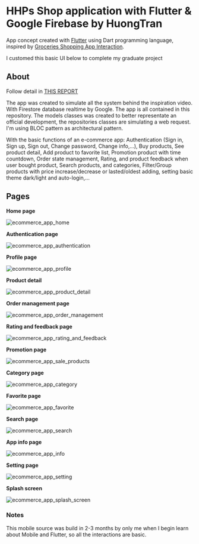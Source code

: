 # HHPs Shop application with Flutter & Google Firebase by HuongTran
App concept created with [Flutter](https://flutter.dev/) using Dart programming language, inspired by [Groceries Shopping App Interaction](https://dribbble.com/shots/6120171-Groceries-Shopping-App-Interaction). 

I customed this basic UI below to complete my graduate project

## About
Follow detail in [THIS REPORT](https://drive.google.com/drive/folders/1tp5azWJcpFYXIgbG2VhsewA1EbUlL0jR?usp=sharing)

The app was created to simulate all the system behind the inspiration video. With Firestore database realtime by Google. The app is all contained in this repository. The models classes was created to better representate an official development, the repositories classes are simulating a web request. I'm using BLOC pattern as architectural pattern.

With the basic functions of an e-commerce app: Authentication (Sign in, Sign up, Sign out, Change password, Change info,...), Buy products, See product detail, Add product to favorite list, Promotion product with time countdown, Order state management, Rating, and product feedback when user bought product, Search products, and categories, Filter/Group products with price increase/decrease or lasted/oldest adding, setting basic theme dark/light and auto-login,...

## Pages
**Home page**

![ecommerce_app_home](https://user-images.githubusercontent.com/33143698/128989006-10fda2cd-e2e7-4aeb-ae86-5895c94ace99.PNG)

**Authentication page**

![ecommerce_app_authentication](https://user-images.githubusercontent.com/33143698/128989040-db3da64c-723b-4828-a210-42dbd2016acd.PNG)

**Profile page**

![ecommerce_app_profile](https://user-images.githubusercontent.com/33143698/128989068-d69f0a08-ffea-480f-a472-86af4d97677b.PNG)

**Product detail**

![ecommerce_app_product_detail](https://user-images.githubusercontent.com/33143698/128989083-17b1b0f0-5a7d-485a-ae64-62a7447aad9a.PNG)

**Order management page**

![ecommerce_app_order_management](https://user-images.githubusercontent.com/33143698/128989100-e4ae1f91-280c-4abb-b553-16e70e40eb44.PNG)

**Rating and feedback page**

![ecommerce_app_rating_and_feedback](https://user-images.githubusercontent.com/33143698/128989108-70448136-16ef-4444-9391-3113c0794a5f.PNG)

**Promotion page**

![ecommerce_app_sale_products](https://user-images.githubusercontent.com/33143698/128989126-7e595c8b-2c40-4c48-a178-41946149fe71.PNG)

**Category page**

![ecommerce_app_category](https://user-images.githubusercontent.com/33143698/128989147-de40991e-0acf-4391-bf36-725e6a8a43d0.PNG)

**Favorite page**

![ecommerce_app_favorite](https://user-images.githubusercontent.com/33143698/128989160-f909f682-6ab4-49f2-a687-49859e1aacd6.PNG)

**Search page**

![ecommerce_app_search](https://user-images.githubusercontent.com/33143698/128989187-386ec950-407f-4979-ae0a-724ea7cf6669.PNG)

**App info page**

![ecommerce_app_info](https://user-images.githubusercontent.com/33143698/128989214-9e3988de-38bd-4984-b631-643c419b6cef.PNG)

**Setting page**

![ecommerce_app_setting](https://user-images.githubusercontent.com/33143698/128989228-3af87724-b044-4be5-9ea1-2a675993a21b.PNG)

**Splash screen**

![ecommerce_app_splash_screen](https://user-images.githubusercontent.com/33143698/128989236-1cccad65-a028-4fcb-9cb9-c377dbb153c4.PNG)
 
### Notes
This mobile source was build in 2-3 months by only me when I begin learn about Mobile and Flutter, so all the interactions are basic.

